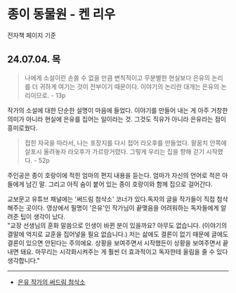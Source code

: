 # 종이 동물원 - 켄 리우

전자책 페이지 기준

## 24.07.04. 목

> 나에게 소설이란 손쓸 수 없을 만큼 변칙적이고 무분별한 현실보다 은유의 논리를 더 귀하게 여기는 것이 전부이기 때문이다. 이야기의 논리란 대개는 은유의 논리이므로. - 13p


작가의 소설에 대한 단순한 설명이 마음에 들었다. 이야기를 만들어 내는 게 아주 거창한 의미가 아니라 현실에 은유를 집어는 일이라는 것. 그것도 직유가 아니라 은유라는 점이 흥미로웠다.   


> 접힌 자국을 따라서, 나는 포장지를 다시 접어 라오후를 만들었다. 팔꿈치 안쪽에 살포시 올려놓자 라오후가 가르랑거렸다. 그렇게 우리는 집을 향해 걷기 시작했다. - 52p

주인공은 종이 호랑이에 적힌 엄마의 편지 내용을 듣는다. 엄마가 자신의 언어로 적은 아들에게 남긴 말. 그리고 아직 숨이 붙어 있는 종이 호랑이와 함께 집으로 걸어간다.   

교보문고 유튜브 채널에는 '써드림 첨삭소' 코너가 있다.독자의 글을 작가들이 직접 첨삭해주는 곳이다. 영상에서 필명이 '은유'인 작가님이 끝맺음을 어려워하는 독자들에게 알려준 팁이 생각이 났다.     
"교장 선생님의 훈화 말씀으로 인생이 바뀐 분이 있을까요? 아무도 없습니다. (이야기의 결말에 억지로 교훈을 집어넣을 필요 없습니다.) 저는 삶에도 결론이 없기 때문에 글에도 결론이 있으면 안된다는 주의에요. 상황을 보여주면서 시작했든이 상황을 보여주면서 끝내면 돼요. 마무리는 시각화시켜주는 게 훨씬 더 효과적이고 독자한테 울림을 줄 수 있다 생각합니다."

-----
- [은유 작가의 써드림 첨삭소](https://youtu.be/QeCax8GCJWY?feature=shared)
